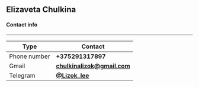 ## Elizaveta Chulkina 

#### Contact info
---
| Type | Contact |
| ------ | ------ |
| Phone number | **+375291317897** |
| Gmail | **[chulkinalizok@gmail.com](mailto:chulkinalizok@gmail.com)** |
| Telegram | **[@Lizok_lee](https://t.me/Lizok_lee)** |


